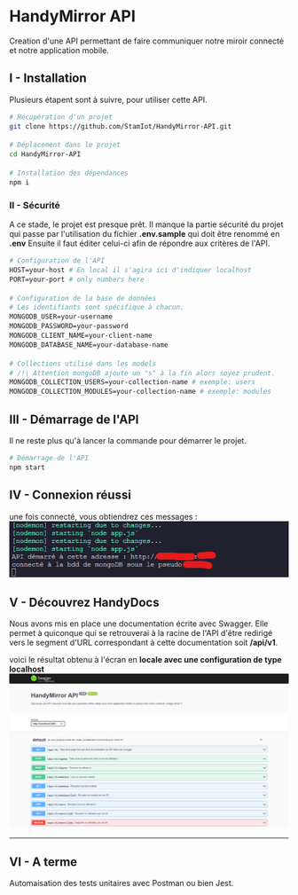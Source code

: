 # HandyMirror API

Creation d'une API permettant de faire communiquer notre miroir connecté et notre application mobile.

## I - Installation

Plusieurs étapent sont à suivre, pour utiliser cette API.

```sh
# Récupération d'un projet
git clone https://github.com/StamIot/HandyMirror-API.git

# Déplacement dans le projet
cd HandyMirror-API

# Installation des dépendances
npm i
```

### II - Sécurité

A ce stade, le projet est presque prêt.
Il manque la partie sécurité du projet qui passe par l'utilisation du fichier **.env.sample** qui doit être renommé en **.env**
Ensuite il faut éditer celui-ci afin de répondre aux critères de l'API.

```perl
# Configuration de l'API
HOST=your-host # En local il s'agira ici d'indiquer localhost
PORT=your-port # only numbers here

# Configuration de la base de données
# Les identifiants sont spécifique à chacun.
MONGODB_USER=your-username
MONGODB_PASSWORD=your-password
MONGODB_CLIENT_NAME=your-client-name
MONGODB_DATABASE_NAME=your-database-name

# Collections utilisé dans les models
# /!\ Attention mongoDB ajoute un "s" à la fin alors soyez prudent.
MONGODB_COLLECTION_USERS=your-collection-name # exemple: users
MONGODB_COLLECTION_MODULES=your-collection-name # exemple: modules
```

## III - Démarrage de l'API

Il ne reste plus qu'à lancer la commande pour démarrer le projet.

```sh
# Démarrage de l'API
npm start
```

## IV - Connexion réussi

une fois connecté, vous obtiendrez ces messages :
![Exemple de connexion réussi](https://github.com/StamIot/HandyMirror-API/blob/feature/screens/connected_exemple.png)

## V - Découvrez HandyDocs

Nous avons mis en place une documentation écrite avec Swagger.
Elle permet à quiconque qui se retrouverai à la racine de l'API d'être redirigé vers le segment d'URL correspondant à cette documentation soit **/api/v1**.

voici le résultat obtenu à l'écran en **locale avec une configuration de type localhost**
![HandyDocs](https://github.com/StamIot/HandyMirror-API/blob/feature/screens/handyDocs.png)

---

## VI - A terme

Automaisation des tests unitaires avec Postman ou bien Jest.
